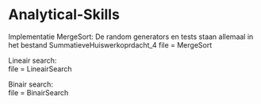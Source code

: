 # Analytical-Skills
Implementatie MergeSort: 
De random generators en tests staan allemaal in het bestand SummatieveHuiswerkoprdacht_4
file = MergeSort

Lineair search:                       
file = LineairSearch

Binair search:                        
file = BinairSearch
